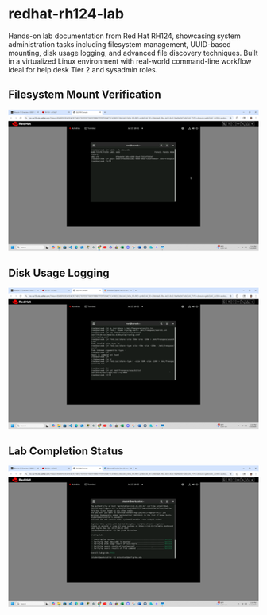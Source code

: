# redhat-rh124-lab
Hands-on lab documentation from Red Hat RH124, showcasing system administration tasks including filesystem management, UUID-based mounting, disk usage logging, and advanced file discovery techniques. Built in a virtualized Linux environment with real-world command-line workflow ideal for help desk Tier 2 and sysadmin roles.

## Filesystem Mount Verification

![Mount UUID Screenshot](mounting_uuid.png)

## Disk Usage Logging

![Disk Usage Screenshot](diskusage_report.png)

## Lab Completion Status

![Lab Pass Confirmation](access_linux_file.png)
